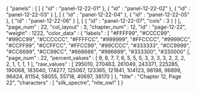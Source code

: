 {
  "panels" : [
    [
      {
        "id" : "panel-12-22-01"
      },
      {
        "id" : "panel-12-22-02"
      },
      {
        "id" : "panel-12-22-03"
      }
    ],
    [
      {
        "id" : "panel-12-22-04"
      },
      {
        "id" : "panel-12-22-05"
      },
      {
        "id" : "panel-12-22-06"
      }
    ],
    [
      {
        "id" : "panel-12-22-07",
        "cols" : 3
      }
    ]
  ],
  "page_num" : 22,
  "col_layout" : 3,
  "chapter_num" : 12,
  "id" : "page-12-22",
  "weight" : 1222,
  "color_data" : {
    "labels" : [
      "#FFFF99",
      "#CCCC99",
      "#99CC99",
      "#CCCCCC",
      "#FFFFCC",
      "#999999",
      "#FFCCCC",
      "#9999CC",
      "#CCFF99",
      "#CCFFCC",
      "#FFCC99",
      "#99CCCC",
      "#333333",
      "#CC9999",
      "#CC6699",
      "#CC99CC",
      "#666666",
      "#996699",
      "#333300",
      "#330000"
    ],
    "page_num" : 22,
    "percent_values" : [
      9,
      8,
      7,
      7,
      6,
      5,
      5,
      5,
      3,
      3,
      3,
      3,
      2,
      2,
      2,
      2,
      1,
      1,
      1,
      1
    ],
    "raw_values" : [
      295010,
      270463,
      261049,
      243371,
      225285,
      190068,
      183040,
      174277,
      125067,
      123365,
      121841,
      104123,
      98198,
      96899,
      96424,
      81154,
      58055,
      55718,
      40697,
      38170
    ]
  },
  "title" : "Chapter 12, Page 22",
  "characters" : [
    "silk_spectre",
    "nite_owl"
  ]
}
